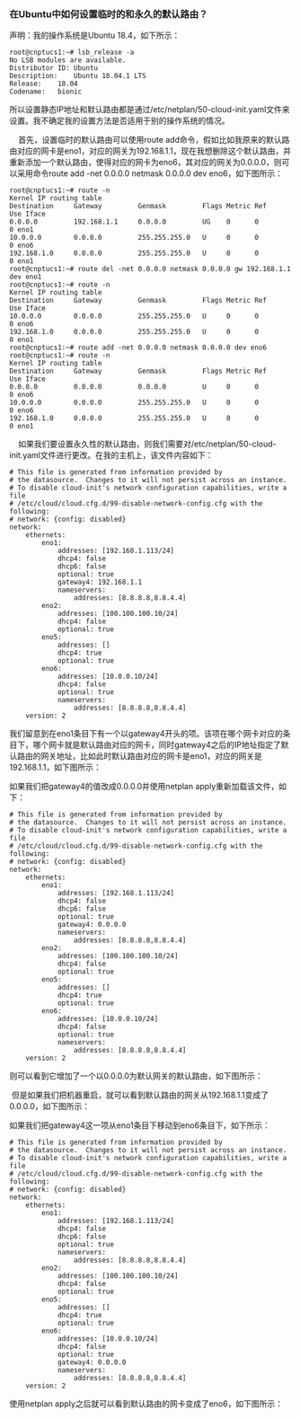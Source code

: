 ### 在Ubuntu中如何设置临时的和永久的默认路由？ 

声明：我的操作系统是Ubuntu 18.4，如下所示：  
```
root@cnptucs1:~# lsb_release -a
No LSB modules are available.
Distributor ID:	Ubuntu
Description:	Ubuntu 18.04.1 LTS
Release:	18.04
Codename:	bionic
```
所以设置静态IP地址和默认路由都是通过/etc/netplan/50-cloud-init.yaml文件来设置。我不确定我的设置方法是否适用于别的操作系统的情况。

    首先，设置临时的默认路由可以使用route add命令，假如比如我原来的默认路由对应的网卡是eno1，对应的网关为192.168.1.1，现在我想删除这个默认路由，并重新添加一个默认路由，使得对应的网卡为eno6，其对应的网关为0.0.0.0，则可以采用命令route add -net 0.0.0.0 netmask 0.0.0.0 dev eno6，如下图所示：
```
root@cnptucs1:~# route -n
Kernel IP routing table
Destination     Gateway         Genmask         Flags Metric Ref    Use Iface
0.0.0.0         192.168.1.1     0.0.0.0         UG    0      0        0 eno1
10.0.0.0        0.0.0.0         255.255.255.0   U     0      0        0 eno6
192.168.1.0     0.0.0.0         255.255.255.0   U     0      0        0 eno1
root@cnptucs1:~# route del -net 0.0.0.0 netmask 0.0.0.0 gw 192.168.1.1 dev eno1
root@cnptucs1:~# route -n
Kernel IP routing table
Destination     Gateway         Genmask         Flags Metric Ref    Use Iface
10.0.0.0        0.0.0.0         255.255.255.0   U     0      0        0 eno6
192.168.1.0     0.0.0.0         255.255.255.0   U     0      0        0 eno1
root@cnptucs1:~# route add -net 0.0.0.0 netmask 0.0.0.0 dev eno6
root@cnptucs1:~# route -n
Kernel IP routing table
Destination     Gateway         Genmask         Flags Metric Ref    Use Iface
0.0.0.0         0.0.0.0         0.0.0.0         U     0      0        0 eno6
10.0.0.0        0.0.0.0         255.255.255.0   U     0      0        0 eno6
192.168.1.0     0.0.0.0         255.255.255.0   U     0      0        0 eno1
```
    如果我们要设置永久性的默认路由，则我们需要对/etc/netplan/50-cloud-init.yaml文件进行更改。在我的主机上，该文件内容如下：
```
# This file is generated from information provided by
# the datasource.  Changes to it will not persist across an instance.
# To disable cloud-init's network configuration capabilities, write a file
# /etc/cloud/cloud.cfg.d/99-disable-network-config.cfg with the following:
# network: {config: disabled}
network:
    ethernets:
        eno1:
            addresses: [192.168.1.113/24]
            dhcp4: false
            dhcp6: false
            optional: true
            gateway4: 192.168.1.1
            nameservers:
                addresses: [8.8.8.8,8.8.4.4]
        eno2:
            addresses: [100.100.100.10/24]
            dhcp4: false
            optional: true
        eno5:
            addresses: []
            dhcp4: true
            optional: true
        eno6:
            addresses: [10.0.0.10/24]
            dhcp4: false
            optional: true
            nameservers:
                addresses: [8.8.8.8,8.8.4.4]
    version: 2
```
我们留意到在eno1条目下有一个以gateway4开头的项。该项在哪个网卡对应的条目下，哪个网卡就是默认路由对应的网卡，同时gateway4之后的IP地址指定了默认路由的网关地址，比如此时默认路由对应的网卡是eno1，对应的网关是192.168.1.1，如下图所示：



如果我们把gateway4的值改成0.0.0.0并使用netplan apply重新加载该文件，如下：
```
# This file is generated from information provided by
# the datasource.  Changes to it will not persist across an instance.
# To disable cloud-init's network configuration capabilities, write a file
# /etc/cloud/cloud.cfg.d/99-disable-network-config.cfg with the following:
# network: {config: disabled}
network:
    ethernets:
        eno1:
            addresses: [192.168.1.113/24]
            dhcp4: false
            dhcp6: false
            optional: true
            gateway4: 0.0.0.0
            nameservers:
                addresses: [8.8.8.8,8.8.4.4]
        eno2:
            addresses: [100.100.100.10/24]
            dhcp4: false
            optional: true
        eno5:
            addresses: []
            dhcp4: true
            optional: true
        eno6:
            addresses: [10.0.0.10/24]
            dhcp4: false
            optional: true
            nameservers:
                addresses: [8.8.8.8,8.8.4.4]
    version: 2
```
则可以看到它增加了一个以0.0.0.0为默认网关的默认路由，如下图所示：



 但是如果我们把机器重启，就可以看到默认路由的网关从192.168.1.1变成了0.0.0.0，如下图所示：



如果我们把gateway4这一项从eno1条目下移动到eno6条目下，如下所示：
```
# This file is generated from information provided by
# the datasource.  Changes to it will not persist across an instance.
# To disable cloud-init's network configuration capabilities, write a file
# /etc/cloud/cloud.cfg.d/99-disable-network-config.cfg with the following:
# network: {config: disabled}
network:
    ethernets:
        eno1:
            addresses: [192.168.1.113/24]
            dhcp4: false
            dhcp6: false
            optional: true
            nameservers:
                addresses: [8.8.8.8,8.8.4.4]
        eno2:
            addresses: [100.100.100.10/24]
            dhcp4: false
            optional: true
        eno5:
            addresses: []
            dhcp4: true
            optional: true
        eno6:
            addresses: [10.0.0.10/24]
            dhcp4: false
            optional: true
            gateway4: 0.0.0.0
            nameservers:
                addresses: [8.8.8.8,8.8.4.4]
    version: 2
```
使用netplan apply之后就可以看到默认路由的网卡变成了eno6，如下图所示：


